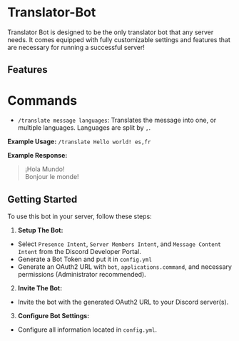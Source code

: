 # Translator-Bot

Translator Bot is designed to be the only translator bot that any server needs. It comes equipped with fully customizable settings and features that are necessary for running a successful server!

## Features

# Commands
- `/translate message languages`: Translates the message into one, or multiple languages. Languages are split by `,`.

**Example Usage:**
`/translate Hello world! es,fr`

**Example Response:**
> ¡Hola Mundo!<br>
> Bonjour le monde!

## Getting Started

To use this bot in your server, follow these steps:

1. **Setup The Bot:**
  - Select `Presence Intent`, `Server Members Intent`, and `Message Content Intent` from the Discord Developer Portal.
  - Generate a Bot Token and put it in `config.yml`
  - Generate an OAuth2 URL with `bot`, `applications.command`, and necessary permissions (Administrator recommended).

2. **Invite The Bot:**
  - Invite the bot with the generated OAuth2 URL to your Discord server(s).

3. **Configure Bot Settings:**
  - Configure all information located in `config.yml`.